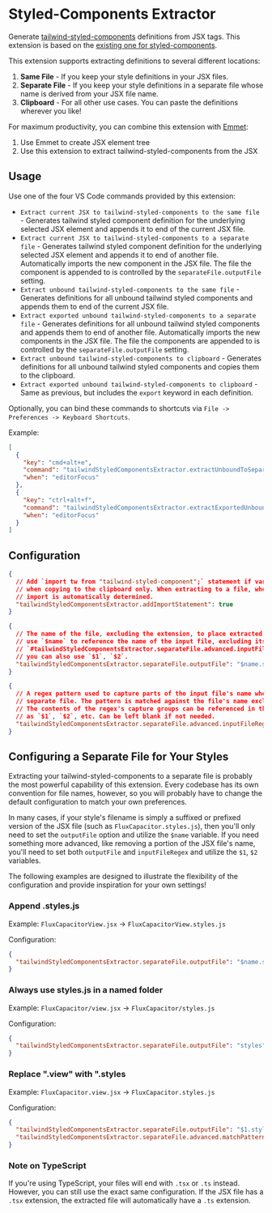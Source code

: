 # Styled-Components Extractor

Generate [tailwind-styled-components](https://www.npmjs.com/package/tailwind-styled-components) definitions from JSX tags.
This extension is based on the [existing one for styled-components](https://marketplace.visualstudio.com/items?itemName=FallenMax.styled-components-extractor).

This extension supports extracting definitions to several different locations:

1. **Same File** - If you keep your style definitions in your JSX files.
2. **Separate File** - If you keep your style definitions in a separate file whose name is derived from your JSX file name.
3. **Clipboard** - For all other use cases. You can paste the definitions wherever you like!

For maximum productivity, you can combine this extension with [Emmet](https://emmet.io/):

1. Use Emmet to create JSX element tree
2. Use this extension to extract tailwind-styled-components from the JSX

## Usage

Use one of the four VS Code commands provided by this extension:

- `Extract current JSX to tailwind-styled-components to the same file` - Generates tailwind styled component definition for the underlying selected JSX element and appends it to end of the current JSX file.
- `Extract current JSX to tailwind-styled-components to a separate file` - Generates tailwind styled component definition for the underlying selected JSX element and appends it to end of another file. Automatically imports the new component in the JSX file. The file the component is appended to is controlled by the `separateFile.outputFile` setting.
- `Extract unbound tailwind-styled-components to the same file` - Generates definitions for all unbound tailwind styled components and appends them to end of the current JSX file.
- `Extract exported unbound tailwind-styled-components to a separate file` - Generates definitions for all unbound tailwind styled components and appends them to end of another file. Automatically imports the new components in the JSX file. The file the components are appended to is controlled by the `separateFile.outputFile` setting.
- `Extract unbound tailwind-styled-components to clipboard` - Generates definitions for all unbound tailwind styled components and copies them to the clipboard.
- `Extract exported unbound tailwind-styled-components to clipboard` - Same as previous, but includes the `export` keyword in each definition.

Optionally, you can bind these commands to shortcuts via `File -> Preferences -> Keyboard Shortcuts`.

Example:

```json
[
  {
    "key": "cmd+alt+e",
    "command": "tailwindStyledComponentsExtractor.extractUnboundToSeparateFile",
    "when": "editorFocus"
  },
  {
    "key": "ctrl+alt+f",
    "command": "tailwindStyledComponentsExtractor.extractExportedUnboundToClipboard",
    "when": "editorFocus"
  }
]
```

## Configuration

```json
{
  // Add `import tw from "tailwind-styled-component";` statement if variable `tw` is unbound
  // when copying to the clipboard only. When extracting to a file, whether to add this
  // import is automatically determined.
  "tailwindStyledComponentsExtractor.addImportStatement": true
}
```

```json
{
  // The name of the file, excluding the extension, to place extracted components. You can
  // use `$name` to reference the name of the input file, excluding its extension. If
  // `#tailwindStyledComponentsExtractor.separateFile.advanced.inputFileRegex#` is provided,
  // you can also use `$1`, `$2`.
  "tailwindStyledComponentsExtractor.separateFile.outputFile": "$name.styles"
}
```

```json
{
  // A regex pattern used to capture parts of the input file's name when extracting to a
  // separate file. The pattern is matched against the file's name excluding the extension.
  // The contents of the regex's capture groups can be referenced in the output file name
  // as `$1`, `$2`, etc. Can be left blank if not needed.
  "tailwindStyledComponentsExtractor.separateFile.advanced.inputFileRegex": ""
}
```

## Configuring a Separate File for Your Styles

Extracting your tailwind-styled-components to a separate file is probably the most powerful capability of this extension. Every codebase has its own convention for file names, however, so you will probably have to change the default configuration to match your own preferences.

In many cases, if your style's filename is simply a suffixed or prefixed version of the JSX file (such as `FluxCapacitor.styles.js`), then you'll only need to set the `outputFile` option and utilize the `$name` variable. If you need something more advanced, like removing a portion of the JSX file's name, you'll need to set both `outputFile` and `inputFileRegex` and utilize the `$1`, `$2` variables.

The following examples are designed to illustrate the flexibility of the configuration and provide inspiration for your own settings!

### Append .styles.js

Example: `FluxCapacitorView.jsx` -> `FluxCapacitorView.styles.js`

Configuration:

```json
{
  "tailwindStyledComponentsExtractor.separateFile.outputFile": "$name.styles"
}
```

### Always use styles.js in a named folder

Example: `FluxCapacitor/view.jsx` -> `FluxCapacitor/styles.js`

Configuration:

```json
{
  "tailwindStyledComponentsExtractor.separateFile.outputFile": "styles"
}
```

### Replace ".view" with ".styles

Example: `FluxCapacitor.view.jsx` -> `FluxCapacitor.styles.js`

Configuration:

```json
{
  "tailwindStyledComponentsExtractor.separateFile.outputFile": "$1.styles",
  "tailwindStyledComponentsExtractor.separateFile.advanced.matchPattern": "^(.+)\\.view$"
}
```

### Note on TypeScript

If you're using TypeScript, your files will end with `.tsx` or `.ts` instead. However, you can still use the exact same configuration. If the JSX file has a `.tsx` extension, the extracted file will automatically have a `.ts` extension.
